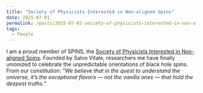 ```yaml
---
title: "Society of Physicists Interested in Non-aligned Spins"
date: 2025-07-01
permalink: /posts/2025-07-01-society-of-physicists-interested-in-non-aligned-spins
tags:
  - People
---
```


I am a proud member of SPINS, the [Society of Physicists Interested in Non-aligned Spins](https://sites.mit.edu/spins/). Founded by Salvo Vitale, researchers me have finally unionized to celebrate the unpredictable orientations of black hole spins. From our constitution: *"We believe that in the quest to understand the universe, it’s the exceptional flavors — not the vanilla ones — that hold the deepest truths."*
